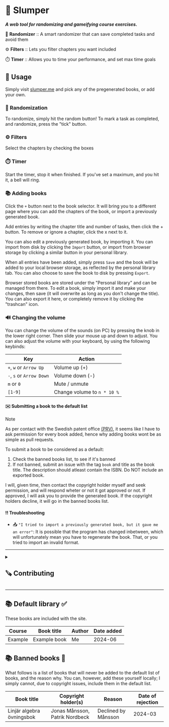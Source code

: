 # 🎲 Slumper

***A web tool for randomizing and gameifying course exercises.***

🎰 **Randomizer** :: A smart randomizer that can save completed tasks and avoid them

⚙️ **Filters** :: Lets you filter chapters you want included

⏱️ **Timer** :: Allows you to time your performance, and set max time goals

## 🔨 Usage

Simply visit [slumper.me](https://www.slumper.me) and pick any of the pregenerated books, or add your own.

### 🎰 Randomization
To randomize, simply hit the random button! To mark a task as completed, and randomize, press the "tick" button. 

### ⚙️ Filters
Select the chapters by checking the boxes
### ⏱️ Timer
Start the timer, stop it when finished. If you've set a maximum, and you hit it, a bell will ring.
### 📚 Adding books
Click the ``+`` button next to the book selector. It will bring you to a different page where you can add the chapters of the book, or import a previously generated book.

Add entries by writing the chapter title and number of tasks, then click the + button. To remove or ignore a chapter, click the x next to it.

You can also edit a previously generated book, by importing it. You can import from disk by clicking the ``Import`` button, or import from browser storage by clicking a similar button in your personal library.

When all entries have been added, simply press ``Save`` and the book will be added to your local browser storage, as reflected by the personal library tab. You can also choose to save the book to disk by pressing ``Export``.

Browser stored books are stored under the "Personal library" and can be managed from there. To edit a book, simply import it and make your changes, then save (it will overwrite as long as you don't change the title). You can also export it here, or completely remove it by clicking the "trashcan" icon.

### 🔊 Changing the volume
You can change the volume of the sounds (on PC) by pressing the knob in the lower right corner. Then slide your mouse up and down to adjust. You can also adjust the volume with your keyboard, by using the following keybinds:

| Key | Action | 
|-----| ------ |
| ``+``, ``w`` or ``Arrow Up`` | Volume up (+) |
| ``-``, ``s`` or ``Arrow Down`` | Volume down (-) |
| ``m`` or ``0`` | Mute / unmute |
| ``[1-9]`` | Change volume to ``n * 10 %`` |
#### ✉️ Submitting a book to the default list
> [!NOTE]
> As per contact with the Swedish patent office [(PRV)](https://www.prv.se/sv/), it seems like I have to ask permission for every book added, hence why adding books wont be as simple as pull requests.

To submit a book to be considered as a default:
1. Check the banned books list, to see if it's banned
2. If not banned, submit an issue with the tag ``book`` and title as the book title. The description should atleast contain the ISBN. Do NOT include an exported book.

I will, given time, then contact the copyright holder myself and seek permission, and will respond wheter or not it got approved or not. If approved, I will ask you to provide the generated book. If the copyright holders decline, it will go in the banned books list.

#### ‼️ Troubleshooting
- 📤 ``"I tried to import a previously generated book, but it gave me an error"``: It is possible that the program has changed inbetween, which will unfortunately mean you have to regenerate the book. That, or you tried to import an invalid format.

---

<details closed><summary><h2>🪚 Contributing</h2></summary>

> This website is made with the framework Astro.js and in the TypeScript language. In addition, only pure CSS is used, no Tailwind. You may or may not need to know these to work on this project.

#### 🗒 If you cant work on the project, but have ideas
Add them to the [**list of issues**](https://www.github.com/mikael-ros/slumper/issues) :)

#### 🗒 Things to work on
[**Check out the issues**](https://www.github.com/mikael-ros/slumper/issues) and pick any issue currently unassigned. Issued marked as ``good first issue`` are, like it says on the tin, good to start with.

#### 🧰 Prerequisites
- Node.js and npm

### 🖥 Running the site locally
Simply run:
```sh
npx astro dev
```
And navigate to [localhost:4321](http://localhost:4321).

</details>
 
---

## 📚 Default library ✅️
These books are included with the site.

| Course | Book title | Author | Date added |
|--------| ---------- | ------ | ---------- |
| Example | Example book | Me | 2024-06 |

## 📚 Banned books 🚫
What follows is a list of books that will never be added to the default list of books, and the reason why. You can, however, add these yourself locally; I simply cannot, due to copyright issues, include them in the default list.

| Book title | Copyright holder(s) | Reason | Date of rejection |
| ---------- | ------ | ------ | ----- |
| Linjär algebra övningsbok | Jonas Månsson, Patrik Nordbeck | Declined by Månsson | 2024-03 |